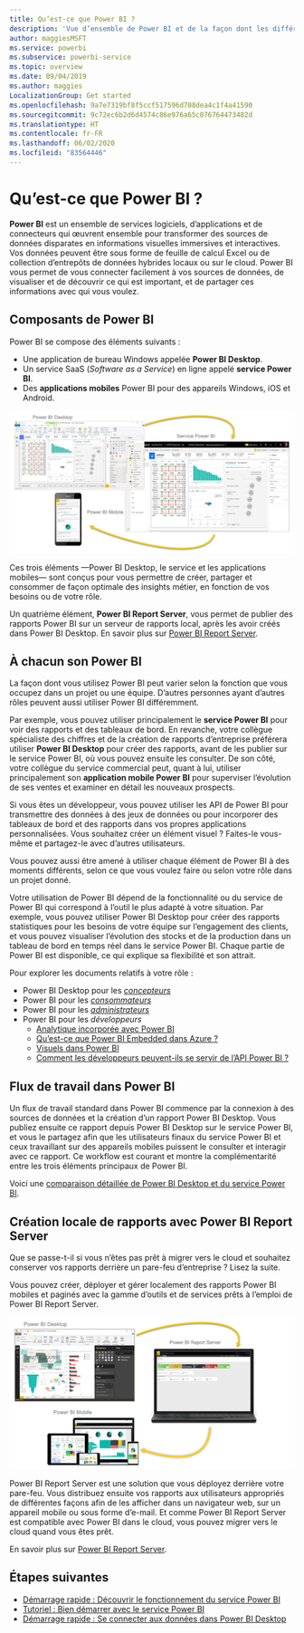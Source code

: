 ```yaml
---
title: Qu’est-ce que Power BI ?
description: 'Vue d’ensemble de Power BI et de la façon dont les différents composants s’intègrent : Power BI Desktop, le service Power BI, Power BI mobile, Report Server et Power BI Embedded.'
author: maggiesMSFT
ms.service: powerbi
ms.subservice: powerbi-service
ms.topic: overview
ms.date: 09/04/2019
ms.author: maggies
LocalizationGroup: Get started
ms.openlocfilehash: 9a7e7319bf8f5ccf517596d708dea4c1f4a41590
ms.sourcegitcommit: 9c72ec6b2d6d4574c86e976a65c076764473482d
ms.translationtype: HT
ms.contentlocale: fr-FR
ms.lasthandoff: 06/02/2020
ms.locfileid: "83564446"
---
```

# <a name="what-is-power-bi"></a>Qu’est-ce que Power BI ?
**Power BI** est un ensemble de services logiciels, d’applications et de connecteurs qui œuvrent ensemble pour transformer des sources de données disparates en informations visuelles immersives et interactives. Vos données peuvent être sous forme de feuille de calcul Excel ou de collection d’entrepôts de données hybrides locaux ou sur le cloud. Power BI vous permet de vous connecter facilement à vos sources de données, de visualiser et de découvrir ce qui est important, et de partager ces informations avec qui vous voulez.

## <a name="the-parts-of-power-bi"></a>Composants de Power BI
Power BI se compose des éléments suivants : 
- Une application de bureau Windows appelée **Power BI Desktop**.
- Un service SaaS (*Software as a Service*) en ligne appelé **service Power BI**. 
- Des **applications mobiles** Power BI pour des appareils Windows, iOS et Android.

![Power BI Desktop, service, mobile](media/power-bi-overview/power-bi-overview-blocks.png)

Ces trois éléments &mdash;Power BI Desktop, le service et les applications mobiles&mdash; sont conçus pour vous permettre de créer, partager et consommer de façon optimale des insights métier, en fonction de vos besoins ou de votre rôle.

Un quatrième élément, **Power BI Report Server**, vous permet de publier des rapports Power BI sur un serveur de rapports local, après les avoir créés dans Power BI Desktop. En savoir plus sur [Power BI Report Server](#on-premises-reporting-with-power-bi-report-server).

## <a name="how-power-bi-matches-your-role"></a>À chacun son Power BI
La façon dont vous utilisez Power BI peut varier selon la fonction que vous occupez dans un projet ou une équipe. D’autres personnes ayant d’autres rôles peuvent aussi utiliser Power BI différemment.

Par exemple, vous pouvez utiliser principalement le **service Power BI** pour voir des rapports et des tableaux de bord. En revanche, votre collègue spécialiste des chiffres et de la création de rapports d’entreprise préférera utiliser **Power BI Desktop** pour créer des rapports, avant de les publier sur le service Power BI, où vous pouvez ensuite les consulter. De son côté, votre collègue du service commercial peut, quant à lui, utiliser principalement son **application mobile Power BI** pour superviser l’évolution de ses ventes et examiner en détail les nouveaux prospects.

Si vous êtes un développeur, vous pouvez utiliser les API de Power BI pour transmettre des données à des jeux de données ou pour incorporer des tableaux de bord et des rapports dans vos propres applications personnalisées. Vous souhaitez créer un élément visuel ? Faites-le vous-même et partagez-le avec d’autres utilisateurs.  

Vous pouvez aussi être amené à utiliser chaque élément de Power BI à des moments différents, selon ce que vous voulez faire ou selon votre rôle dans un projet donné.

Votre utilisation de Power BI dépend de la fonctionnalité ou du service de Power BI qui correspond à l’outil le plus adapté à votre situation. Par exemple, vous pouvez utiliser Power BI Desktop pour créer des rapports statistiques pour les besoins de votre équipe sur l’engagement des clients, et vous pouvez visualiser l’évolution des stocks et de la production dans un tableau de bord en temps réel dans le service Power BI. Chaque partie de Power BI est disponible, ce qui explique sa flexibilité et son attrait.

Pour explorer les documents relatifs à votre rôle :
- Power BI Desktop pour les [*concepteurs*](desktop-what-is-desktop.md)
- Power BI pour les [*consommateurs*](../consumer/end-user-consumer.md)
- Power BI pour les [*administrateurs*](../admin/service-admin-administering-power-bi-in-your-organization.md)
- Power BI pour les *développeurs*
    * [Analytique incorporée avec Power BI](../developer/embedded/embedding.md)
    * [Qu’est-ce que Power BI Embedded dans Azure ?](../developer/embedded/azure-pbie-what-is-power-bi-embedded.md)
    * [Visuels dans Power BI](../developer/visuals/power-bi-custom-visuals.md)
    * [Comment les développeurs peuvent-ils se servir de l’API Power BI ?](../developer/automation/overview-of-power-bi-rest-api.md)

## <a name="the-flow-of-work-in-power-bi"></a>Flux de travail dans Power BI
Un flux de travail standard dans Power BI commence par la connexion à des sources de données et la création d’un rapport Power BI Desktop. Vous publiez ensuite ce rapport depuis Power BI Desktop sur le service Power BI, et vous le partagez afin que les utilisateurs finaux du service Power BI et ceux travaillant sur des appareils mobiles puissent le consulter et interagir avec ce rapport.
Ce workflow est courant et montre la complémentarité entre les trois éléments principaux de Power BI.

Voici une [comparaison détaillée de Power BI Desktop et du service Power BI](../fundamentals/service-service-vs-desktop.md).

## <a name="on-premises-reporting-with-power-bi-report-server"></a>Création locale de rapports avec Power BI Report Server

Que se passe-t-il si vous n’êtes pas prêt à migrer vers le cloud et souhaitez conserver vos rapports derrière un pare-feu d’entreprise ?  Lisez la suite.

Vous pouvez créer, déployer et gérer localement des rapports Power BI mobiles et paginés avec la gamme d’outils et de services prêts à l’emploi de Power BI Report Server.

![diagramme d’un déploiement local](media/power-bi-overview/power-bi-report-server2.png)

Power BI Report Server est une solution que vous déployez derrière votre pare-feu. Vous distribuez ensuite vos rapports aux utilisateurs appropriés de différentes façons afin de les afficher dans un navigateur web, sur un appareil mobile ou sous forme d’e-mail. Et comme Power BI Report Server est compatible avec Power BI dans le cloud, vous pouvez migrer vers le cloud quand vous êtes prêt. 

En savoir plus sur [Power BI Report Server](../report-server/get-started.md).

## <a name="next-steps"></a>Étapes suivantes
- [Démarrage rapide : Découvrir le fonctionnement du service Power BI](../consumer/end-user-experience.md)   
- [Tutoriel : Bien démarrer avec le service Power BI](service-get-started.md)
- [Démarrage rapide : Se connecter aux données dans Power BI Desktop](../connect-data/desktop-quickstart-connect-to-data.md)
